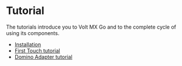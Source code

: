 # Tutorial

The tutorials introduce you to Volt MX Go and to the complete cycle of using its components.

- [Installation](installation.md)
- [First Touch tutorial](firsttouch.md)
- [Domino Adapter tutorial](adaptertutorial.md)

